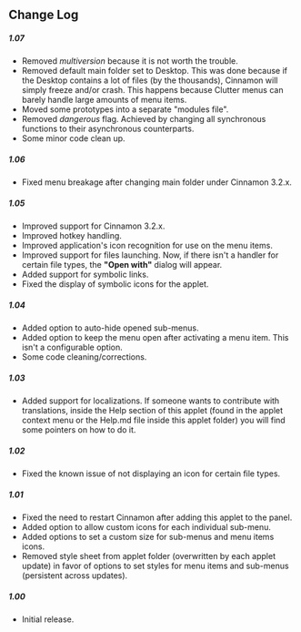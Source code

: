 ## Change Log

##### 1.07
- Removed *multiversion* because it is not worth the trouble.
- Removed default main folder set to Desktop. This was done because if the Desktop contains a lot of files (by the thousands), Cinnamon will simply freeze and/or crash. This happens because Clutter menus can barely handle large amounts of menu items.
- Moved some prototypes into a separate "modules file".
- Removed *dangerous* flag. Achieved by changing all synchronous functions to their asynchronous counterparts.
- Some minor code clean up.

##### 1.06
- Fixed menu breakage after changing main folder under Cinnamon 3.2.x.

##### 1.05
- Improved support for Cinnamon 3.2.x.
- Improved hotkey handling.
- Improved application's icon recognition for use on the menu items.
- Improved support for files launching. Now, if there isn't a handler for certain file types, the **"Open with"** dialog will appear.
- Added support for symbolic links.
- Fixed the display of symbolic icons for the applet.

##### 1.04
- Added option to auto-hide opened sub-menus.
- Added option to keep the menu open after activating a menu item. This isn't a configurable option.
- Some code cleaning/corrections.

##### 1.03
- Added support for localizations. If someone wants to contribute with translations, inside the Help section of this applet (found in the applet context menu or the Help.md file inside this applet folder) you will find some pointers on how to do it.

##### 1.02
- Fixed the known issue of not displaying an icon for certain file types.

##### 1.01
- Fixed the need to restart Cinnamon after adding this applet to the panel.
- Added option to allow custom icons for each individual sub-menu.
- Added options to set a custom size for sub-menus and menu items icons.
- Removed style sheet from applet folder (overwritten by each applet update) in favor of options to set styles for menu items and sub-menus (persistent across updates).

##### 1.00
- Initial release.
